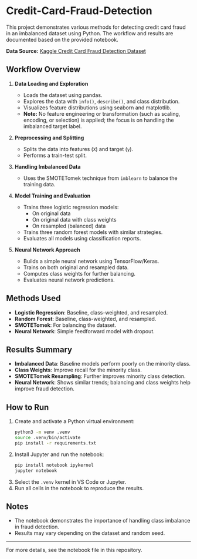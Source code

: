 # Credit-Card-Fraud-Detection

This project demonstrates various methods for detecting credit card fraud in an imbalanced dataset using Python. The workflow and results are documented based on the provided notebook.

**Data Source:** [Kaggle Credit Card Fraud Detection Dataset](https://www.kaggle.com/datasets/mlg-ulb/creditcardfraud/data)

## Workflow Overview

1. **Data Loading and Exploration**
   - Loads the dataset using pandas.
   - Explores the data with `info()`, `describe()`, and class distribution.
   - Visualizes feature distributions using seaborn and matplotlib.
   - **Note:** No feature engineering or transformation (such as scaling, encoding, or selection) is applied; the focus is on handling the imbalanced target label.
2. **Preprocessing and Splitting**
   - Splits the data into features (`X`) and target (`y`).
   - Performs a train-test split.

3. **Handling Imbalanced Data**
   - Uses the SMOTETomek technique from `imblearn` to balance the training data.

4. **Model Training and Evaluation**
   - Trains three logistic regression models:
     - On original data
     - On original data with class weights
     - On resampled (balanced) data
   - Trains three random forest models with similar strategies.
   - Evaluates all models using classification reports.

5. **Neural Network Approach**
   - Builds a simple neural network using TensorFlow/Keras.
   - Trains on both original and resampled data.
   - Computes class weights for further balancing.
   - Evaluates neural network predictions.

## Methods Used

- **Logistic Regression**: Baseline, class-weighted, and resampled.
- **Random Forest**: Baseline, class-weighted, and resampled.
- **SMOTETomek**: For balancing the dataset.
- **Neural Network**: Simple feedforward model with dropout.

## Results Summary

- **Imbalanced Data**: Baseline models perform poorly on the minority class.
- **Class Weights**: Improve recall for the minority class.
- **SMOTETomek Resampling**: Further improves minority class detection.
- **Neural Network**: Shows similar trends; balancing and class weights help improve fraud detection.

## How to Run

1. Create and activate a Python virtual environment:
   ```bash
   python3 -m venv .venv
   source .venv/bin/activate
   pip install -r requirements.txt
   ```
2. Install Jupyter and run the notebook:
   ```bash
   pip install notebook ipykernel
   jupyter notebook
   ```
3. Select the `.venv` kernel in VS Code or Jupyter.
4. Run all cells in the notebook to reproduce the results.

## Notes
- The notebook demonstrates the importance of handling class imbalance in fraud detection.
- Results may vary depending on the dataset and random seed.

---

For more details, see the notebook file in this repository.